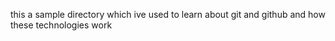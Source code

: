 this a sample directory which ive used to learn about git and github and how these technologies work
